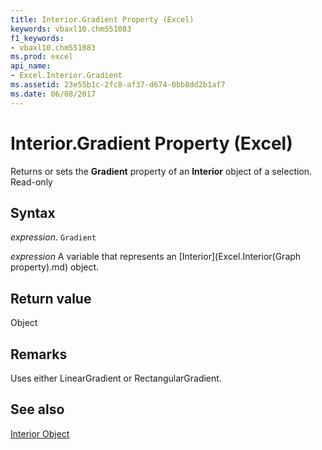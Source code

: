 ```yaml
---
title: Interior.Gradient Property (Excel)
keywords: vbaxl10.chm551083
f1_keywords:
- vbaxl10.chm551083
ms.prod: excel
api_name:
- Excel.Interior.Gradient
ms.assetid: 23e55b1c-2fc8-af37-d674-0bb8dd2b1af7
ms.date: 06/08/2017
---
```



# Interior.Gradient Property (Excel)

Returns or sets the  **Gradient** property of an **Interior** object of a selection. Read-only


## Syntax

 _expression_. `Gradient`

 _expression_ A variable that represents an [Interior](Excel.Interior(Graph property).md) object.


## Return value

Object


## Remarks

Uses either LinearGradient or RectangularGradient.


## See also


[Interior Object](Excel.Interior(object).md)

